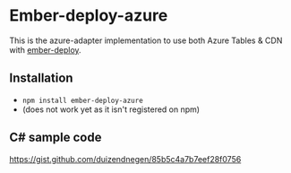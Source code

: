 # Ember-deploy-azure

This is the azure-adapter implementation to use both Azure Tables & CDN with
[ember-deploy](https://github.com/levelbossmike/ember-deploy).

## Installation

* `npm install ember-deploy-azure`
* (does not work yet as it isn't registered on npm)

## C# sample code

https://gist.github.com/duizendnegen/85b5c4a7b7eef28f0756